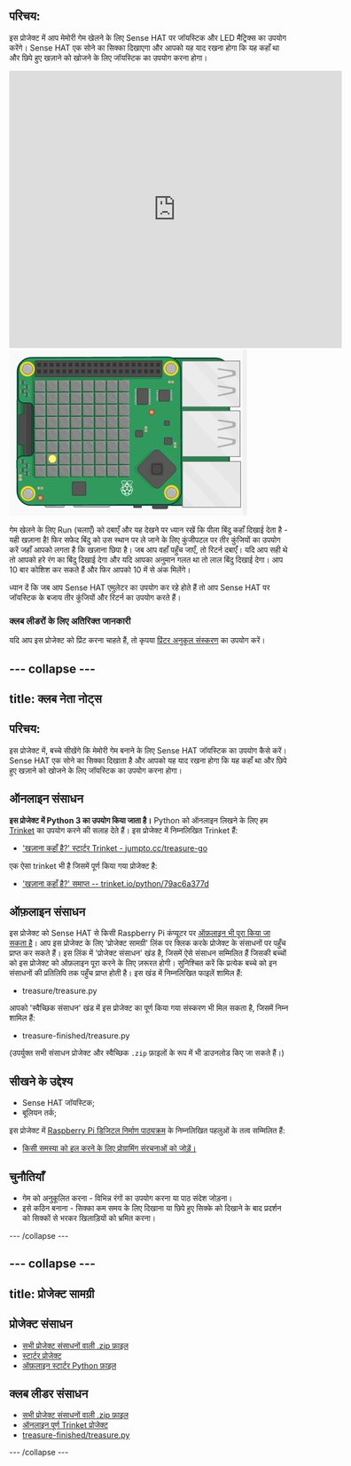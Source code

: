 ## परिचय:

इस प्रोजेक्ट में आप मेमोरी गेम खेलने के लिए Sense HAT पर जॉयस्टिक और LED मैट्रिक्स का उपयोग करेंगे। Sense HAT एक सोने का सिक्का दिखाएगा और आपको यह याद रखना होगा कि यह कहाँ था और छिपे हुए खज़ाने को खोजने के लिए जॉयस्टिक का उपयोग करना होगा।

<div class="trinket">
  <iframe src="https://trinket.io/embed/python/79ac6a377d?outputOnly=true&start=result" width="600" height="500" frameborder="0" marginwidth="0" marginheight="0" allowfullscreen mark="crwd-mark">
</iframe> <img src="images/treasure-final.png" />
</div>

गेम खेलने के लिए Run (चलाएँ) को दबाएँ और यह देखने पर ध्यान रखें कि पीला बिंदु कहाँ दिखाई देता है - यही खज़ाना है! फिर सफेद बिंदु को उस स्थान पर ले जाने के लिए कुंजीपटल पर तीर कुंजियों का उपयोग करें जहाँ आपको लगता है कि खज़ाना छिपा है। जब आप वहाँ पहुँच जाएँ, तो रिटर्न दबाएँ। यदि आप सही थे तो आपको हरे रंग का बिंदु दिखाई देगा और यदि आपका अनुमान गलत था तो लाल बिंदु दिखाई देगा। आप 10 बार कोशिश कर सकते हैं और फिर आपको 10 में से अंक मिलेंगे।

ध्यान दें कि जब आप Sense HAT एमुलेटर का उपयोग कर रहे होते हैं तो आप Sense HAT पर जॉयस्टिक के बजाय तीर कुंजियों और रिटर्न का उपयोग करते हैं।

### क्लब लीडरों के लिए अतिरिक्त जानकारी

यदि आप इस प्रोजेक्ट को प्रिंट करना चाहते हैं, तो कृपया [प्रिंटर अनुकूल संस्करण](https://projects.raspberrypi.org/en/projects/wheres-the-treasure/print) का उपयोग करें।

## \--- collapse \---

## title: क्लब नेता नोट्स

## परिचय:

इस प्रोजेक्ट में, बच्चे सीखेंगे कि मेमोरी गेम बनाने के लिए Sense HAT जॉयस्टिक का उपयोग कैसे करें। Sense HAT एक सोने का सिक्का दिखाता है और आपको यह याद रखना होगा कि यह कहाँ था और छिपे हुए खज़ाने को खोजने के लिए जॉयस्टिक का उपयोग करना होगा।

## ऑनलाइन संसाधन

**इस प्रोजेक्ट में Python 3 का उपयोग किया जाता है।** Python को ऑनलाइन लिखने के लिए हम [Trinket](https://trinket.io/) का उपयोग करने की सलाह देते हैं। इस प्रोजेक्ट में निम्नलिखित Trinket हैं:

* ['खज़ाना कहाँ है?' स्टार्टर Trinket - jumpto.cc/treasure-go](http://jumpto.cc/treasure-go)

एक ऐसा trinket भी है जिसमें पूर्ण किया गया प्रोजेक्ट है:

* ['खज़ाना कहाँ है?' समाप्त -- trinket.io/python/79ac6a377d](https://trinket.io/python/79ac6a377d)

## ऑफ़लाइन संसाधन

इस प्रोजेक्ट को Sense HAT से किसी Raspberry Pi कंप्यूटर पर [ऑफ़लाइन भी पूरा किया जा सकता है](https://www.codeclubprojects.org/en-GB/resources/physical-sense-hat/)। आप इस प्रोजेक्ट के लिए 'प्रोजेक्ट सामग्री' लिंक पर क्लिक करके प्रोजेक्ट के संसाधनों पर पहुँच प्राप्त कर सकते हैं। इस लिंक में 'प्रोजेक्ट संसाधन' खंड है, जिसमें ऐसे संसाधन सम्मिलित हैं जिसकी बच्चों को इस प्रोजेक्ट को ऑफ़लाइन पूरा करने के लिए ज़रूरत होगी। सुनिश्चित करें कि प्रत्येक बच्चे को इन संसाधनों की प्रतिलिपि तक पहुँच प्राप्त होती है। इस खंड में निम्नलिखित फाइलें शामिल हैं:

* treasure/treasure.py

आपको 'स्वैच्छिक संसाधन' खंड में इस प्रोजेक्ट का पूर्ण किया गया संस्करण भी मिल सकता है, जिसमें निम्न शामिल हैं:

* treasure-finished/treasure.py

(उपर्युक्त सभी संसाधन प्रोजेक्ट और स्वैच्छिक `.zip` फ़ाइलों के रूप में भी डाउनलोड किए जा सकते हैं।)

## सीखने के उद्देश्य

* Sense HAT जॉयस्टिक;
* बूलियन तर्क;

इस प्रोजेक्ट में [Raspberry Pi डिजिटल निर्माण पाठ्यक्रम](http://rpf.io/curriculum) के निम्नलिखित पहलुओं के तत्व सम्मिलित हैं:

* [किसी समस्या को हल करने के लिए प्रोग्रामिंग संरचनाओं को जोड़ें।](https://www.raspberrypi.org/curriculum/programming/builder)

## चुनौतियाँ

* गेम को अनुकूलित करना - विभिन्न रंगों का उपयोग करना या पाठ संदेश जोड़ना। 
* इसे कठिन बनाना - सिक्का कम समय के लिए दिखाना या छिपे हुए सिक्के को दिखाने के बाद प्रदर्शन को सिक्कों से भरकर खिलाड़ियों को भ्रमित करना। 

\--- /collapse \---

## \--- collapse \---

## title: प्रोजेक्ट सामग्री

## प्रोजेक्ट संसाधन

* [सभी प्रोजेक्ट संसाधनों वाली .zip फ़ाइल](resources/treasure-project-resources.zip)
* [स्टार्टर प्रोजेक्ट](http://jumpto.cc/treasure-go)
* [ऑफ़लाइन स्टार्टर Python फ़ाइल](resources/treasure-treasure.py)

## क्लब लीडर संसाधन

* [सभी प्रोजेक्ट संसाधनों वाली .zip फ़ाइल](resources/treasure-volunteer-resources.zip)
* [ऑनलाइन पूर्ण Trinket प्रोजेक्ट](https://trinket.io/python/79ac6a377d)
* [treasure-finished/treasure.py](resources/treasure-finished-treasure.py)

\--- /collapse \---